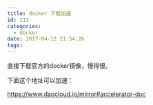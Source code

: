 ```yaml
---
title: docker 下载加速
id: 213
categories:
  - docker
date: 2017-04-12 21:54:26
tags:
---
```


直接下载官方的docker镜像，慢得很。

下面这个地址可以加速：

https://www.daocloud.io/mirror#accelerator-doc
